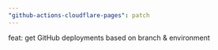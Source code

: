 ```yaml
---
"github-actions-cloudflare-pages": patch
---
```


feat: get GitHub deployments based on branch & environment
